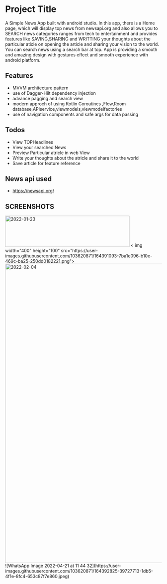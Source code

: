 # Project Title

A Simple News App built with android studio. In this app, there is a Home page, which will display top news from newsapi.org and also allows you to SEARCH news categories ranges from tech to entertainment and provides features like SAVING,SHARING and WRITTING your thoughts about the particular aticle on opening the article and sharing your vision to the world. You can search news using a search bar at top. App is providing a smooth and amazing design with gestures effect and smooth experience with android  platform.


## Features

- MVVM architecture pattern
- use of Dagger-Hilt dependency injection
- advance pagging and search view
- modern approch of using Kotlin Coroutines ,Flow,Room database,APIservice,viewmodels,viewmodelfactories
- use of navigation components and safe args for data passing
## Todos

- View TOPHeadlines
- View your searched News
- Preview Particular atricle in web View
- Write your thoughts about the atricle and share it to the world
- Save article for feature reference
## News api used
- https://newsapi.org/
## SCREENSHOTS
<img width="400"  height="100" alt="2022-01-23" src="https://user-images.githubusercontent.com/103620871/164385489-6d9a4e0b-9d92-4661-b3d1-3e6ba77478b3.png">
< img width="400"  height="100"  src="https://user-images.githubusercontent.com/103620871/164391093-7ba1e096-b10e-469c-ba25-250dd0182221.png">

<img width="960" alt="2022-02-04" src="https://user-images.githubusercontent.com/103620871/164391971-be3005a2-e06a-4424-9fea-7f9501dd6a31.png">
![WhatsApp Image 2022-04-21 at 11 44 32](https://user-images.githubusercontent.com/103620871/164392825-39727713-1db5-4f1e-8fc4-653c87f7e860.jpeg)



